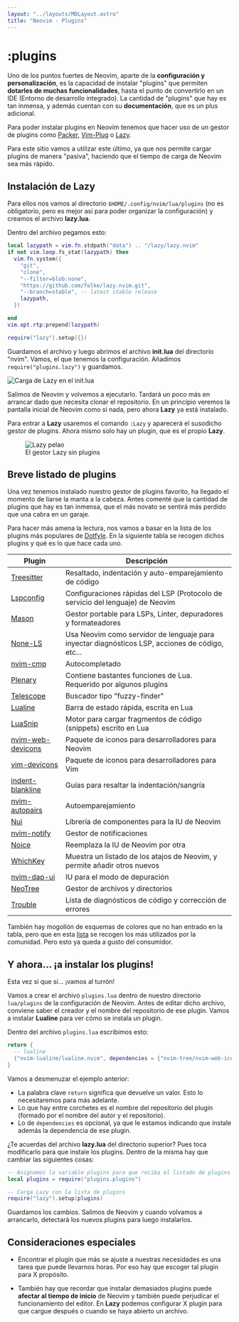 ```yaml
---
layout: "../layouts/MDLayout.astro"
title: "Neovim - Plugins"
---
```


# :plugins

Uno de los puntos fuertes de Neovim, aparte de la **configuración y personalización**, es la capacidad de instalar "plugins" que permiten **dotarles de muchas funcionalidades**, hasta el punto de convertirlo en un IDE (Entorno de desarrollo integrado). La cantidad de "plugins" que hay es tan inmensa, y además cuentan con su **documentación**, que es un plus adicional.

Para poder instalar plugins en Neovim tenemos que hacer uso de un gestor de plugins
como [Packer](https://github.com/wbthomason/packer.nvim), [Vim-Plug](https://github.com/junegunn/vim-plug) o [Lazy](https://github.com/folke/Lazy.nvim). 

Para este sitio vamos a utilizar este último, ya que nos permite cargar plugins de manera "pasiva", haciendo que el tiempo de carga de Neovim sea más rápido.

## Instalación de Lazy

Para ellos nos vamos al directorio `$HOME/.config/nvim/lua/plugins` (no es obligatorio, pero es mejor así para poder organizar la configuración) y creamos el archivo **lazy.lua**. 

Dentro del archivo pegamos esto:

``` lua
local lazypath = vim.fn.stdpath("data") .. "/lazy/lazy.nvim"
if not vim.loop.fs_stat(lazypath) then
  vim.fn.system({
    "git",
    "clone",
    "--filter=blob:none",
    "https://github.com/folke/lazy.nvim.git",
    "--branch=stable", -- latest stable release
    lazypath,
  })

end
vim.opt.rtp:prepend(lazypath)

require("lazy").setup({})
```

Guardamos el archivo y luego abrimos el archivo **init.lua** del directorio "nvim".
Vamos, el que tenemos la configuración. Añadimos `require("plugins.lazy")` y
guardamos.

<img src="/guia-neovim/images/carga-lazy-init-lua.webp" alt="Carga de Lazy en el
init.lua" />

Salimos de Neovim y volvemos a ejecutarlo. Tardará un poco más en arrancar dado que
necesita clonar el repositorio. En un principio veremos la pantalla inicial de
Neovim como si nada, pero ahora **Lazy** ya está instalado.

Para entrar a **Lazy** usaremos el comando `:Lazy` y aparecerá el susodicho gestor de
plugins. Ahora mismo solo hay un plugin, que es el propio **Lazy**.

<figure>
  <img src="/guia-neovim/images/lazy.webp" alt="Lazy pelao" />
  <figcaption>El gestor Lazy sin plugins</figcaption>
</figure>

## Breve listado de plugins

Una vez tenemos instalado nuestro gestor de plugins favorito, ha llegado el momento de liarse la manta a la cabeza. Antes comenté que la cantidad de plugins que hay es tan inmensa, que el más novato se sentirá más perdido que una cabra en un garaje.

Para hacer más amena la lectura, nos vamos a basar en la lista de los plugins más populares de [Dotfyle](https://dotfyle.com/neovim/plugins/top). En la siguiente tabla se recogen dichos plugins y qué es lo que hace cada uno.

| Plugin | Descripción |
| ------ | ----------- |
| [Treesitter](https://github.com/nvim-treesitter/nvim-treesitter) | Resaltado, indentación y auto-emparejamiento de código |
| [Lspconfig](https://github.com/neovim/nvim-lspconfig) | Configuraciones rápidas del LSP (Protocolo de servicio del lenguaje) de Neovim |
| [Mason](https://github.com/williamboman/mason.nvim) | Gestor portable para LSPs, Linter, depuradores y formateadores |
| [None-LS](https://github.com/nvimtools/none-ls.nvim) | Usa Neovim como servidor de lenguaje para inyectar diagnósticos LSP, acciones de código, etc... |
| [nvim-cmp](https://github.com/hrsh7th/nvim-cmp) | Autocompletado |
| [Plenary](https://github.com/nvim-lua/plenary.nvim) | Contiene bastantes funciones de Lua. Requerido por algunos plugins |
| [Telescope](https://github.com/nvim-telescope/telescope.nvim) | Buscador tipo "fuzzy-finder" |
| [Lualine](https://github.com/nvim-lualine/lualine.nvim) | Barra de estado rápida, escrita en Lua |
| [LuaSnip](https://github.com/L3MON4D3/LuaSnip) | Motor para cargar fragmentos de código (snippets) escrito en Lua |
| [nvim-web-devicons](https://github.com/nvim-tree/nvim-web-devicons) | Paquete de iconos para desarrolladores para Neovim |
| [vim-devicons](https://github.com/ryanoasis/vim-devicons) | Paquete de iconos para desarrolladores para Vim |
| [indent-blankline](https://github.com/lukas-reineke/indent-blankline.nvim) | Guías para resaltar la indentación/sangría |
| [nvim-autopairs](https://github.com/windwp/nvim-autopairs) | Autoemparejamiento |
| [Nui](https://github.com/MunifTanjim/nui.nvim) | Librería de componentes para la IU de Neovim |
| [nvim-notify](https://github.com/rcarriga/nvim-notify) | Gestor de notificaciones |
| [Noice](https://github.com/folke/noice.nvim) | Reemplaza la IU de Neovim por otra |
| [WhichKey](https://github.com/folke/which-key.nvim) | Muestra un listado de los atajos de Neovim, y permite añadir otros nuevos |
| [nvim-dap-ui](https://github.com/rcarriga/nvim-dap-ui) | IU para el modo de depuración |
| [NeoTree](https://github.com/nvim-neo-tree/neo-tree.nvim) | Gestor de archivos y directorios |
| [Trouble](https://github.com/folke/trouble.nvim) | Lista de diagnósticos de código y corrección de errores |

También hay mogollón de esquemas de colores que no han entrado en la tabla, pero que en esta [lista](https://dotfyle.com/neovim/colorscheme/top) se recogen los más utilizados por la comunidad. Pero esto ya queda a gusto del consumidor.

## Y ahora... ¡a instalar los plugins!

Esta vez sí que sí... ¡vamos al turrón!

Vamos a crear el archivo `plugins.lua` dentro de nuestro directorio `lua/plugins` de la configuración de Neovim. Antes de editar dicho archivo, conviene saber el creador y el nombre del repositorio de ese plugin. Vamos a instalar **Lualine** para ver cómo se instala un plugin.

Dentro del archivo `plugins.lua` escribimos esto:

``` lua 
return {
  -- lualine
  {"nvim-lualine/lualine.nvim", dependencies = {"nvim-tree/nvim-web-icons"}}
}
```

Vamos a desmenuzar el ejemplo anterior:

+ La palabra clave `return` significa que devuelve un valor. Esto lo necesitaremos para más adelante.
+ Lo que hay entre corchetes es el nombre del repositorio del plugin (formado por el nombre del autor y el repositorio).
+ Lo de `dependencies` es opcional, ya que le estamos indicando que instale además la dependencia de ese plugin.

¿Te acuerdas del archivo **lazy.lua** del directorio superior? Pues toca modificarlo para que instale los plugins. Dentro de la misma hay que cambiar las siguientes cosas:

``` lua
-- Asignamos la variable plugins para que reciba el listado de plugins
local plugins = require("plugins.plugins")

-- Carga Lazy con la lista de plugins
require("lazy").setup(plugins)
```

Guardamos los cambios. Salimos de Neovim y cuando volvamos a arrancarlo, detectará los nuevos plugins para luego instalarlos.


## Consideraciones especiales
+ Encontrar el plugin que más se ajuste a nuestras necesidades es una tarea que puede llevarnos horas. Por eso hay que escoger tal plugin para X propósito.

+ También hay que recordar que instalar demasiados plugins puede **afectar al tiempo de inicio** de Neovim y también puede perjudicar el funcionamiento del editor. En **Lazy** podemos configurar X plugin para que cargue después o cuando se haya abierto un archivo.
